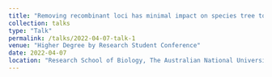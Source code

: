 ```yaml
---
title: "Removing recombinant loci has minimal impact on species tree topology"
collection: talks
type: "Talk"
permalink: /talks/2022-04-07-talk-1
venue: "Higher Degree by Research Student Conference"
date: 2022-04-07
location: "Research School of Biology, The Australian National University, Canberra"
---
```


